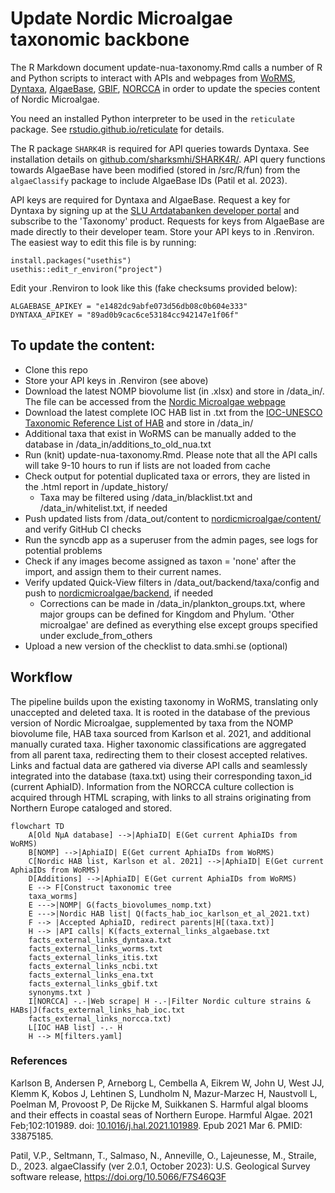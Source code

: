 # Update Nordic Microalgae taxonomic backbone

The R Markdown document update-nua-taxonomy.Rmd calls a number of R and Python scripts to interact with APIs and webpages from [WoRMS](https://www.marinespecies.org/), [Dyntaxa](https://namnochslaktskap.artfakta.se/), [AlgaeBase](https://www.algaebase.org/), [GBIF](https://www.gbif.org/), [NORCCA](https://norcca.scrol.net/) in order to update the species content of Nordic Microalgae.

You need an installed Python interpreter to be used in the ```reticulate``` package. See [rstudio.github.io/reticulate](https://rstudio.github.io/reticulate/) for details.

The R package ```SHARK4R``` is required for API queries towards Dyntaxa. See installation details on [github.com/sharksmhi/SHARK4R/](https://github.com/sharksmhi/SHARK4R/). API query functions towards AlgaeBase have been modified (stored in /src/R/fun) from the ```algaeClassify``` package to include AlgaeBase IDs (Patil et al. 2023).

API keys are required for Dyntaxa and AlgaeBase. Request a key for Dyntaxa by signing up at the [SLU Artdatabanken developer portal](https://api-portal.artdatabanken.se/) and subscribe to the 'Taxonomy' product. Requests for keys from AlgaeBase are made directly to their developer team. Store your API keys to in .Renviron. The easiest way to edit this file is by running:
```
install.packages("usethis")
usethis::edit_r_environ("project")
```
Edit your .Renviron to look like this (fake checksums provided below):
```
ALGAEBASE_APIKEY = "e1482dc9abfe073d56db08c0b604e333"
DYNTAXA_APIKEY = "89ad0b9cac6ce53184cc942147e1f06f"
```

## To update the content:
* Clone this repo
* Store your API keys in .Renviron (see above)
* Download the latest NOMP biovolume list (in .xlsx) and store in /data_in/. The file can be accessed from the [Nordic Microalgae webpage](http://nordicmicroalgae.org/tools)
* Download the latest complete IOC HAB list in .txt from the [IOC-UNESCO Taxonomic Reference List of HAB](https://www.marinespecies.org/hab/aphia.php?p=download&what=taxlist) and store in /data_in/
* Additional taxa that exist in WoRMS can be manually added to the database in /data_in/additions_to_old_nua.txt
* Run (knit) update-nua-taxonomy.Rmd. Please note that all the API calls will take 9-10 hours to run if lists are not loaded from cache
* Check output for potential duplicated taxa or errors, they are listed in the .html report in /update_history/
  * Taxa may be filtered using /data_in/blacklist.txt and /data_in/whitelist.txt, if needed
* Push updated lists from /data_out/content to [nordicmicroalgae/content/](https://github.com/nordicmicroalgae/content/) and verify GitHub CI checks
* Run the syncdb app as a superuser from the admin pages, see logs for potential problems
* Check if any images become assigned as taxon = 'none' after the import, and assign them to their current names.
* Verify updated Quick-View filters in /data_out/backend/taxa/config and push to [nordicmicroalgae/backend](https://github.com/nordicmicroalgae/backend), if needed
  * Corrections can be made in /data_in/plankton_groups.txt, where major groups can be defined for Kingdom and Phylum. 'Other microalgae' are defined as everything else except groups specified under exclude_from_others
* Upload a new version of the checklist to data.smhi.se (optional)

## Workflow
The pipeline builds upon the existing taxonomy in WoRMS, translating only unaccepted and deleted taxa. It is rooted in the database of the previous version of Nordic Microalgae, supplemented by taxa from the NOMP biovolume file, HAB taxa sourced from Karlson et al. 2021, and additional manually curated taxa. Higher taxonomic classifications are aggregated from all parent taxa, redirecting them to their closest accepted relatives. Links and factual data are gathered via diverse API calls and seamlessly integrated into the database (taxa.txt) using their corresponding taxon_id (current AphiaID). Information from the NORCCA culture collection is acquired through HTML scraping, with links to all strains originating from Northern Europe cataloged and stored.

```mermaid
flowchart TD
    A[Old NµA database] -->|AphiaID| E(Get current AphiaIDs from WoRMS)
    B[NOMP] -->|AphiaID| E(Get current AphiaIDs from WoRMS)
    C[Nordic HAB list, Karlson et al. 2021] -->|AphiaID| E(Get current AphiaIDs from WoRMS)
    D[Additions] -->|AphiaID| E(Get current AphiaIDs from WoRMS)
    E --> F[Construct taxonomic tree
    taxa_worms]
    E --->|NOMP| G(facts_biovolumes_nomp.txt)
    E --->|Nordic HAB list| Q(facts_hab_ioc_karlson_et_al_2021.txt)
    F --> |Accepted AphiaID, redirect parents|H[(taxa.txt)]
    H --> |API calls| K(facts_external_links_algaebase.txt
    facts_external_links_dyntaxa.txt
    facts_external_links_worms.txt 
    facts_external_links_itis.txt
    facts_external_links_ncbi.txt
    facts_external_links_ena.txt
    facts_external_links_gbif.txt
    synonyms.txt )
    I[NORCCA] -.-|Web scrape| H -.-|Filter Nordic culture strains & HABs|J(facts_external_links_hab_ioc.txt
    facts_external_links_norcca.txt)
    L[IOC HAB list] -.- H
    H --> M[filters.yaml]
```
### References

Karlson B, Andersen P, Arneborg L, Cembella A, Eikrem W, John U, West JJ, Klemm K, Kobos J, Lehtinen S, Lundholm N, Mazur-Marzec H, Naustvoll L, Poelman M, Provoost P, De Rijcke M, Suikkanen S. Harmful algal blooms and their effects in coastal seas of Northern Europe. Harmful Algae. 2021 Feb;102:101989. doi: [10.1016/j.hal.2021.101989](https://doi.org/10.1016/j.hal.2021.101989). Epub 2021 Mar 6. PMID: 33875185.

Patil, V.P., Seltmann, T., Salmaso, N., Anneville, O., Lajeunesse, M., Straile, D., 2023. algaeClassify (ver 2.0.1, October 2023): U.S. Geological Survey software release, https://doi.org/10.5066/F7S46Q3F
